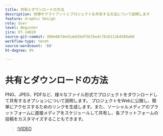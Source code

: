 ```yaml
---
title: 共有とダウンロードの方法
description: 同僚やクライアントとプロジェクトを共有する方法について説明します
feature: Graphic Design
role: User
level: Beginner
jira: KT-14828
source-git-commit: 409e067ded1abd3bdf5b7bedc7616112b4589a60
workflow-type: tm+mt
source-wordcount: '68'
ht-degree: 0%

---
```


# 共有とダウンロードの方法

PNG、JPEG、PDFなど、様々なファイル形式でプロジェクトをダウンロードして共有するオプションについて説明します。 プロジェクトをWebに公開し、簡単にアクセスするためのリンクを生成します。また、ソーシャルメディアのプラットフォームに直接メディアをスケジュールして共有し、各プラットフォームの投稿をカスタマイズすることもできます。

>[!VIDEO](https://video.tv.adobe.com/v/3426936?quality=12&learn=on&hidetitle=true)
